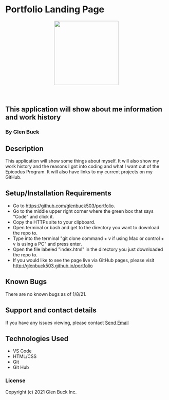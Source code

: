 # Portfolio Landing Page

<div align="center">
<img src="https://github.com/glenbuck503.png" width="200px" height="auto" >
</div>
<br>
<br>

## This application will show about me information and work history

### By Glen Buck

## Description

This application will show some things about myself. It will also show my work history and the reasons I got into coding and what I want out of the Epicodus Program. It will also have links to my current projects on my GitHub.

## Setup/Installation Requirements

- Go to https://github.com/glenbuck503/portfolio.
- Go to the middle upper right corner where the green box that says "Code" and click it.
- Copy the HTTPs site to your clipboard.
- Open terminal or bash and get to the directory you want to download the repo to.
- Type into the terminal "git clone command + v if using Mac or control + v is using a PC" and press enter.
- Open the file labeled "index.html" in the directory you just downloaded the repo to.
- If you would like to see the page live via GitHub pages, please visit http://glenbuck503.github.io/portfolio

## Known Bugs

There are no known bugs as of 1/8/21.

## Support and contact details

If you have any issues viewing, please contact <a href = "mailto: glenbuck@gamil.com">Send Email</a>

## Technologies Used

- VS Code
- HTML/CSS
- Git
- Git Hub

### License

Copyright (c) 2021 Glen Buck Inc.
